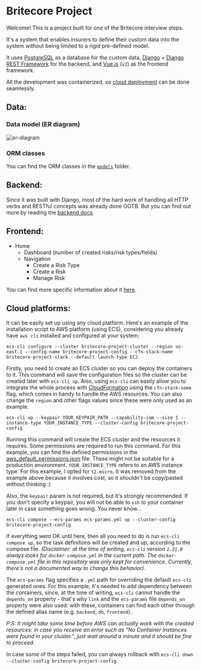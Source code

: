 # Britecore Project
Welcome! 
This is a project built for one of the Britecore interview steps.

It's a system that enables insurers to define their custom data into the system without being limited to a rigid pre-defined model.

It uses [PostgreSQL](https://www.postgresql.org/) as a database for the custom data, [Django](https://www.djangoproject.com/) + [Django REST Framework](https://www.django-rest-framework.org/) for the backend, and [Vue.js](https://vuejs.org/) (`v2`) as the frontend framework. 

All the development was containerized, so [cloud deployment](https://github.com/rafaelgallani/britecore-project/blob/master/README.md#cloud-platforms) can be done seamlessly.

## Data:

### Data model (ER diagram)

![er-diagram](docs/data/ER_diagram.png?raw=true)

### ORM classes

You can find the ORM classes in the [`models`](backend/api/models) folder.

## Backend: 

Since it was built with Django, most of the hard work of handling all HTTP verbs and RESTful concepts was already done OOTB. But you can find out more by reading the [backend docs](backend/README.md).

## Frontend: 

- Home 
  - Dashboard (number of created risks/risk types/fields)
  - Navigation
    - Create a Risk Type
    - Create a Risk
    - Manage Risk

You can find more specific information about it [here](frontend/README.md).

## Cloud platforms:

It can be easily set up using any cloud platform. Here's an example of the installation script to AWS platform (using ECS), considering you already have `aws cli` installed and configured at your system:

```
ecs-cli configure --cluster britecore-project-cluster --region us-east-1 --config-name britecore-project-config --cfn-stack-name britecore-project-stack --default-launch-type EC2
```
Firstly, you need to create an ECS cluster so you can deploy the containers to it. This command will save the configuration files so the cluster can be created later with `ecs-cli up`. Also, using `ecs-cli` can easily allow you to integrate the whole process with [CloudFormation](https://aws.amazon.com/cloudformation/) using the `cfn-stack-name` flag, which comes in handy to handle the AWS resources. You can also change the `region` and other flags values since these were only used as an example.


```
ecs-cli up --keypair YOUR_KEYPAIR_PATH --capability-iam --size 1 --instance-type YOUR_INSTANCE_TYPE --cluster-config britecore-project-config
```
Running this command will create the ECS cluster and the resources it requires. Some permissions are required to run this command. For this example, you can find the defined permissions in the [aws_default_permissions.json](aws_default_permissions.json) file. These might not be suitable for a production environment.
`YOUR_INSTANCE_TYPE` refers to an AWS instance type. For this example, I opted for `t2.micro`. It was removed from the example above because it involves cost, so it shouldn't be copy/pasted without thinking :)

Also, the `keypair` param is not required, but it's strongly recommended. If you don't specify a keypair, you will not be able to `ssh` to your container later in case something goes wrong. You never know...


```
ecs-cli compose --ecs-params ecs-params.yml up --cluster-config britecore-project-config
```
If everything went OK until here, then all you need to do is run `ecs-cli compose up`, so the task definitions will be created and up, according to the compose file. _(Disclaimer: at the time of writing, `ecs-cli` version `1.21.0` always looks for `docker-compose.yml` in the current path. The `docker-compose.yml` file in this repository was only kept for convenience. Currently, there's not a documented way to change this behavior)_.

The `ecs-params` flag specifies a `.yml` path for overriding the default `ecs-cli` generated ones. For this example, it's needed to add dependency between the containers, since, at the time of writing, `ecs-cli` cannot handle the `depends_on` property - that's why `link` and the `ecs-params` file `depends_on` property were also used: with these, containers can find each other through the defined alias name (e.g. `backend`, `db`, `frontend`).

_P.S: It might take some time before AWS can actually work with the created resources: in case you receive an error such as "No Container Instances were found in your cluster.", just wait around a minute and it should be fine to proceed._

In case some of the steps failed, you can always rollback with `ecs-cli down --cluster-config britecore-project-config`.
